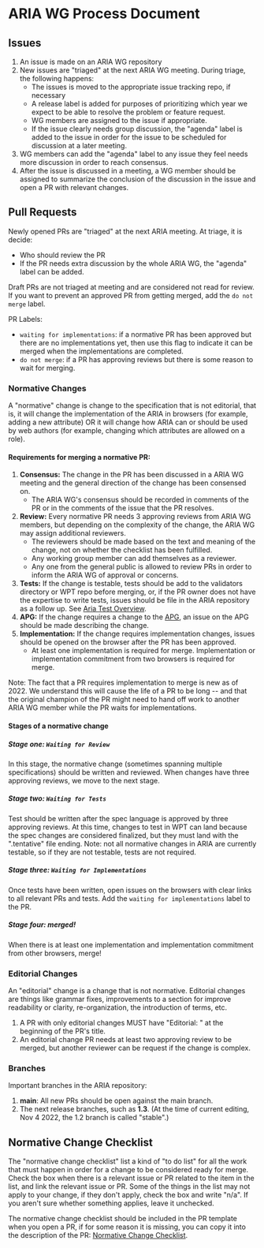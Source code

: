 # ARIA WG Process Document

## Issues
1. An issue is made on an ARIA WG repository
2. New issues are "triaged" at the next ARIA WG meeting. During triage, the following happens:
   - The issues is moved to the appropriate issue tracking repo, if necessary
   - A release label is added for purposes of prioritizing which year we expect to be able to resolve the problem or feature request.
   - WG members are assigned to the issue if appropriate.
   - If the issue clearly needs group discussion, the "agenda" label is added to the issue in order for the issue to be scheduled for discussion at a later meeting.
3. WG members can add the "agenda" label to any issue they feel needs more discussion in order to reach consensus.
4. After the issue is discussed in a meeting, a WG member should be assigned to summarize the conclusion of the discussion in the issue and open a PR with relevant changes.

## Pull Requests

Newly opened PRs are "triaged" at the next ARIA meeting. At triage, it is decide:
- Who should review the PR
- If the PR needs extra discussion by the whole ARIA WG, the "agenda" label can be added.

Draft PRs are not triaged at meeting and are considered not read for review. If you want to prevent an approved PR from getting merged, add the `do not merge` label.

PR Labels:
- `waiting for implementations`: if a normative PR has been approved but there are no implementations yet, then use this flag to indicate it can be merged when the implementations are completed.
- `do not merge`: if a PR has approving reviews but there is some reason to wait for merging.

### Normative Changes

A "normative" change is change to the specification that is not editorial, that is, it will change the implementation of the ARIA in browsers (for example, adding a new attribute) OR it will change how ARIA can or should be used by web authors (for example, changing which attributes are allowed on a role).

#### Requirements for merging a normative PR:
1. **Consensus:** The change in the PR has been discussed in a ARIA WG meeting and the general direction of the change has been consensed on.
    - The ARIA WG's consensus should be recorded in comments of the PR or in the comments of the issue that the PR resolves.
2. **Review:** Every normative PR needs 3 approving reviews from ARIA WG members, but depending on the complexity of the change, the ARIA WG may assign additional reviewers.
    - The reviewers should be made based on the text and meaning of the change, not on whether the checklist has been fulfilled.
    - Any working group member can add themselves as a reviewer.
    - Any one from the general public is allowed to review PRs in order to inform the ARIA WG of approval or concerns.
3. **Tests:** If the change is testable, tests should be add to the validators directory or WPT repo before merging, or, if the PR owner does not have the expertise to write tests, issues should be file in the ARIA repository as a follow up. See [Aria Test Overview](tests.md).
4. **APG:** If the change requires a change to the [APG](https://github.com/w3c/aria-practices), an issue on the APG should be made describing the change.
5. **Implementation:** If the change requires implementation changes, issues should be opened on the browser after the PR has been approved.
   - At least one implementation is required for merge. Implementation or implementation commitment from two browsers is required for merge.

Note: The fact that a PR requires implementation to merge is new as of 2022. We understand this will cause the life of a PR to be long -- and that the original champion of the PR might need to hand off work to another ARIA WG member while the PR waits for implementations.

#### Stages of a normative change

##### Stage one: `Waiting for Review`

In this stage, the normative change (sometimes spanning multiple specifications) should be written and reviewed. When changes have three approving reviews, we move to the next stage.

##### Stage two: `Waiting for Tests`

Test should be written after the spec language is approved by three approving reviews. At this time, changes to test in WPT can land because the spec changes are considered finalized, but they must land with the ".tentative" file ending. Note: not all normative changes in ARIA are currently testable, so if they are not testable, tests are not required.

##### Stage three: `Waiting for Implementations`

Once tests have been written, open issues on the browsers with clear links to all relevant PRs and tests. Add the `waiting for implementations` label to the PR.

##### Stage four: merged!

When there is at least one implementation and implementation commitment from other browsers, merge!

### Editorial Changes

An "editorial" change is a change that is not normative. Editorial changes are things like grammar fixes, improvements to a section for improve readability or clarity, re-organization, the introduction of terms, etc.

1. A PR with only editorial changes MUST have "Editorial: " at the beginning of the PR's title.
2. An editorial change PR needs at least two approving review to be merged, but another reviewer can be request if the change is complex.

### Branches

Important branches in the ARIA repository:
1. **main**: All new PRs should be open against the main branch.
2. The next release branches, such as **1.3**. (At the time of current editing, Nov 4 2022, the 1.2 branch is called "stable".) 

## Normative Change Checklist

The "normative change checklist" list a kind of "to do list" for all the work that must happen in order for a change to be considered ready for merge. Check the box when there is a relevant issue or PR related to the item in the list, and link the relevant issue or PR. Some of the things in the list may not apply to your change, if they don't apply, check the box and write "n/a". If you aren't sure whether something applies, leave it unchecked.

The normative change checklist should be included in the PR template when you open a PR, if for some reason it is missing, you can copy it into the description of the PR:
[Normative Change Checklist](https://github.com/w3c/aria/blob/main/.github/pull_request_template.md).